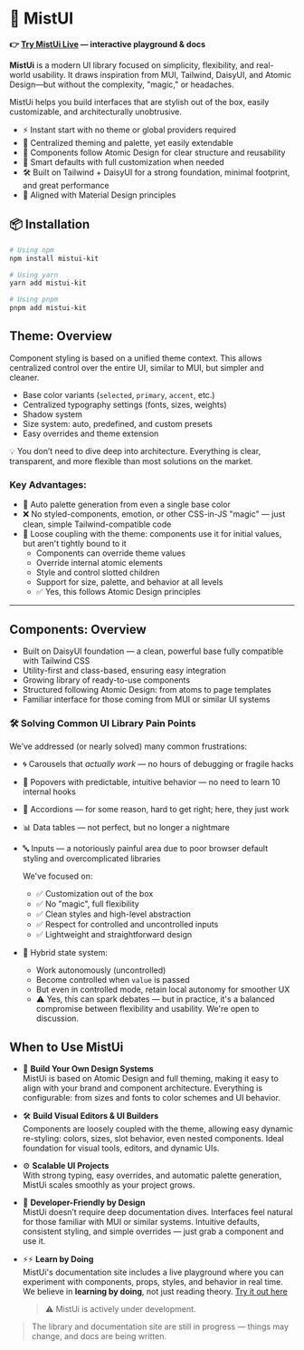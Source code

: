 # 🌈 MistUI
**👉 [Try MistUi Live](https://gilded-tanuki-0eb52b.netlify.app/) — interactive playground & docs**

 **MistUi** is a modern UI library focused on simplicity, flexibility, and real-world usability. It draws inspiration from MUI, Tailwind, DaisyUI, and Atomic Design—but without the complexity, "magic," or headaches.

MistUi helps you build interfaces that are stylish out of the box, easily customizable, and architecturally unobtrusive.

- ⚡️ Instant start with no theme or global providers required  
- 🎨 Centralized theming and palette, yet easily extendable  
- 🧱 Components follow Atomic Design for clear structure and reusability  
- 🧠 Smart defaults with full customization when needed  
- 🛠️ Built on Tailwind + DaisyUI for a strong foundation, minimal footprint, and great performance  
- 🎯 Aligned with Material Design principles  


## 📦 Installation

```bash
# Using npm
npm install mistui-kit

# Using yarn
yarn add mistui-kit

# Using pnpm
pnpm add mistui-kit
```

## Theme: Overview

Component styling is based on a unified theme context. This allows centralized control over the entire UI, similar to MUI, but simpler and cleaner.

- Base color variants (`selected`, `primary`, `accent`, etc.)  
- Centralized typography settings (fonts, sizes, weights)  
- Shadow system  
- Size system: auto, predefined, and custom presets  
- Easy overrides and theme extension  

💡 You don’t need to dive deep into architecture. Everything is clear, transparent, and more flexible than most solutions on the market.

### Key Advantages:

- 🎨 Auto palette generation from even a single base color  
- ❌ No styled-components, emotion, or other CSS-in-JS "magic" — just clean, simple Tailwind-compatible code  
- 🔌 Loose coupling with the theme: components use it for initial values, but aren't tightly bound to it  
  - Components can override theme values  
  - Override internal atomic elements  
  - Style and control slotted children  
  - Support for size, palette, and behavior at all levels  
  - ✅ Yes, this follows Atomic Design principles  

---

## Components: Overview

- Built on DaisyUI foundation — a clean, powerful base fully compatible with Tailwind CSS  
- Utility-first and class-based, ensuring easy integration  
- Growing library of ready-to-use components  
- Structured following Atomic Design: from atoms to page templates  
- Familiar interface for those coming from MUI or similar UI systems  

### 🛠️ Solving Common UI Library Pain Points

We’ve addressed (or nearly solved) many common frustrations:

- 🌀 Carousels that *actually work* — no hours of debugging or fragile hacks  
- 🎯 Popovers with predictable, intuitive behavior — no need to learn 10 internal hooks  
- 📂 Accordions — for some reason, hard to get right; here, they just work  
- 📊 Data tables — not perfect, but no longer a nightmare  
- 🔤 Inputs — a notoriously painful area due to poor browser default styling and overcomplicated libraries  

  We've focused on:

  - ✅ Customization out of the box  
  - ✅ No "magic", full flexibility  
  - ✅ Clean styles and high-level abstraction  
  - ✅ Respect for controlled and uncontrolled inputs  
  - ✅ Lightweight and straightforward design  

- 🔄 Hybrid state system:  
  - Work autonomously (uncontrolled)  
  - Become controlled when `value` is passed  
  - But even in controlled mode, retain local autonomy for smoother UX  
  - ⚠️ Yes, this can spark debates — but in practice, it's a balanced compromise between flexibility and usability. We're open to discussion.  


## When to Use MistUi

- 🧱 **Build Your Own Design Systems**  
  MistUi is based on Atomic Design and full theming, making it easy to align with your brand and component architecture. Everything is configurable: from sizes and fonts to color schemes and UI behavior.

- 🛠️ **Build Visual Editors & UI Builders**  
  Components are loosely coupled with the theme, allowing easy dynamic re-styling: colors, sizes, slot behavior, even nested components. Ideal foundation for visual tools, editors, and dynamic UIs.

- ⚙️ **Scalable UI Projects**  
  With strong typing, easy overrides, and automatic palette generation, MistUi scales smoothly as your project grows.

- 🎨 **Developer-Friendly by Design**  
  MistUi doesn’t require deep documentation dives. Interfaces feel natural for those familiar with MUI or similar systems. Intuitive defaults, consistent styling, and simple overrides — just grab a component and use it.

- ⚡️⚡️ **Learn by Doing**  
  MistUi's documentation site includes a live playground where you can experiment with components, props, styles, and behavior in real time. We believe in **learning by doing**, not just reading theory.
  [Try it out here](https://gilded-tanuki-0eb52b.netlify.app/)


  > ⚠️ MistUi is actively under development.  
> The library and documentation site are still in progress — things may change, and docs are being written.